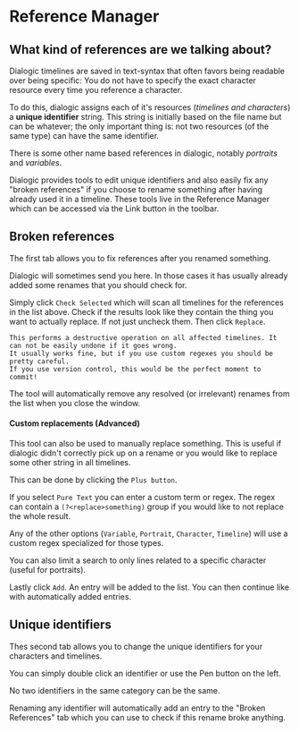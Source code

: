 # Reference Manager

## What kind of references are we talking about?

Dialogic timelines are saved in text-syntax that often favors being readable over being specific: You do not have to specify the exact character resource every time you reference a character. 

To do this, dialogic assigns each of it's resources (*timelines and characters*) a **unique identifier** string. This string is initially based on the file name but can be whatever; the only important thing is: not two resources (of the same type) can have the same identifier. 

There is some other name based references in dialogic, notably *portraits* and *variables*. 

Dialogic provides tools to edit unique identifiers and also easily fix any "broken references" if you choose to rename something after having already used it in a timeline. These tools live in the Reference Manager which can be accessed via the Link button in the toolbar.



## Broken references

The first tab allows you to fix references after you renamed something. 

Dialogic will sometimes send you here. In those cases it has usually already added some renames that you should check for. 

Simply click `Check Selected` which will scan all timelines for the references in the list above. Check if the results look like they contain the thing you want to actually replace. If not just uncheck them. Then click `Replace`.

```admonish Warning
This performs a destructive operation on all affected timelines. It can not be easily undone if it goes wrong.
It usually works fine, but if you use custom regexes you should be pretty careful. 
If you use version control, this would be the perfect moment to commit! 
```

The tool will automatically remove any resolved (or irrelevant) renames from the list when you close the window.

#### Custom replacements (Advanced)

This tool can also be used to manually replace something. This is useful if dialogic didn't correctly pick up on a rename or you would like to replace some other string in all timelines. 

This can be done by clicking the `Plus button`. 

If you select `Pure Text` you can enter a custom term or regex. The regex can contain a `(?<replace>something)` group if you would like to not replace the whole result.

Any of the other options (`Variable`, `Portrait`, `Character`, `Timeline`) will use a custom regex specialized for those types.

You can also limit a search to only lines related to a specific character (useful for portraits). 

Lastly click `Add`. An entry will be added to the list. You can then continue like with automatically added entries. 



## Unique identifiers

Thes second tab allows you to change the unique identifiers for your characters and timelines.  

You can simply double click an identifier or use the Pen button on the left.

No two identifiers in the same category can be the same.

Renaming any identifier will automatically add an entry to the "Broken References" tab which you can use to check if this rename broke anything.
